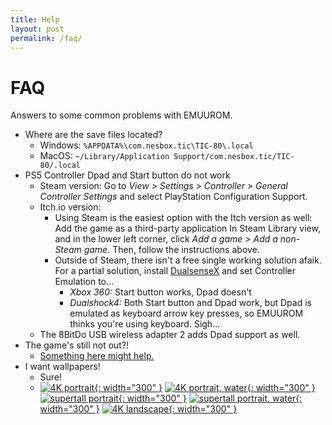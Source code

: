 ```yaml
---
title: Help
layout: post
permalink: /faq/
---
```


# FAQ

Answers to some common problems with EMUUROM.

* Where are the save files located?
	* Windows: `%APPDATA%\com.nesbox.tic\TIC-80\.local`
	* MacOS: `~/Library/Application Support/com.nesbox.tic/TIC-80/.local`
* PS5 Controller Dpad and Start button do not work
	* Steam version: Go to *View > Settings > Controller > General Controller Settings* and select PlayStation Configuration Support.
	* Itch.io version:
		* Using Steam is the easiest option with the Itch version as well: Add the game as a third-party application In Steam Library view, and in the lower left corner, click *Add a game > Add a non-Steam game*. Then, follow the instructions above.
		* Outside of Steam, there isn't a free single working solution afaik. For a partial solution, install [DualsenseX](https://dualsensex.com/) and set Controller Emulation to...
			* *Xbox 360:* Start button works, Dpad doesn't
			* *Dualshock4:* Both Start button and Dpad work, but Dpad is emulated as keyboard arrow key presses, so EMUUROM thinks you're using keyboard. Sigh...
	* The 8BitDo USB wireless adapter 2 adds Dpad support as well.
* The game's still not out?!
	* [Something here might help.](https://www.google.com/search?q=patience+motivational+quotes&sxsrf=AJOqlzWL5fnM2W3uhFFhFCrel5gyUd_Xqg:1679570693566&source=lnms&tbm=isch&sa=X&ved=2ahUKEwj5tMK0-PH9AhUG_SoKHes4Az4Q_AUoAXoECAEQAw&biw=1920&bih=942)
* I want wallpapers!
  * Sure!
  * [![4K portrait](images/wallpapers/emuurom-wallpaper-4k-portrait.png){: width="300" }](/images/wallpapers/emuurom-wallpaper-4k-portrait.png)
    [![4K portrait, water](images/wallpapers/emuurom-wallpaper-4k-portrait-water.png){: width="300" }](/images/wallpapers/emuurom-wallpaper-4k-portrait-water.png)
    [![supertall portrait](images/wallpapers/emuurom-wallpaper-supertall-portrait.png){: width="300" }](/images/wallpapers/emuurom-wallpaper-supertall-portrait.png)
    [![supertall portrait, water](images/wallpapers/emuurom-wallpaper-supertall-portrait-water.png){: width="300" }](/images/wallpapers/emuurom-wallpaper-supertall-portrait-water.png)
    [![4K landscape](images/wallpapers/emuurom-wallpaper-4k.png){: width="300" }](/images/wallpapers/emuurom-wallpaper-4k.png)